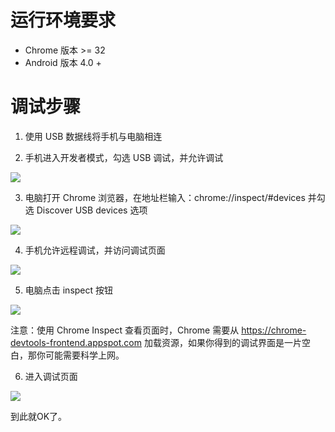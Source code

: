 # 运行环境要求

- Chrome 版本 >= 32
- Android 版本 4.0 +

# 调试步骤

1. 使用 USB 数据线将手机与电脑相连

2. 手机进入开发者模式，勾选 USB 调试，并允许调试

![](http://upload-images.jianshu.io/upload_images/5018455-ae5d7db19b635d68.png?imageMogr2/auto-orient/strip%7CimageView2/2/w/1240)

3. 电脑打开 Chrome 浏览器，在地址栏输入：chrome://inspect/#devices 并勾选 Discover USB devices 选项

![](http://upload-images.jianshu.io/upload_images/5018455-04f75d89c6821c74.png?imageMogr2/auto-orient/strip%7CimageView2/2/w/1240)

4. 手机允许远程调试，并访问调试页面

![](http://upload-images.jianshu.io/upload_images/5018455-71adcb454a1034a1.jpg?imageMogr2/auto-orient/strip%7CimageView2/2/w/1240)

5. 电脑点击 inspect 按钮

![](http://upload-images.jianshu.io/upload_images/5018455-e0c1f8d526b918c9.png?imageMogr2/auto-orient/strip%7CimageView2/2/w/1240)

注意：使用 Chrome Inspect 查看页面时，Chrome 需要从 https://chrome-devtools-frontend.appspot.com 加载资源，如果你得到的调试界面是一片空白，那你可能需要科学上网。

6. 进入调试页面

![](http://upload-images.jianshu.io/upload_images/5018455-33e8c3a9f91d5d39.png?imageMogr2/auto-orient/strip%7CimageView2/2/w/1240)

到此就OK了。